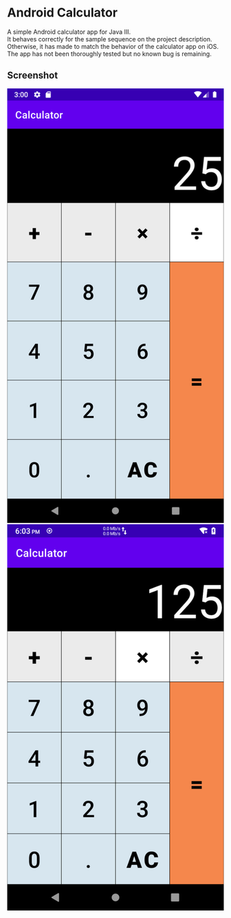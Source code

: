 # Android Calculator  
A simple Android calculator app for Java III.  
It behaves correctly for the sample sequence on the project description. Otherwise, it has made to match the behavior of the calculator app on iOS.  
The app has not been thoroughly tested but no known bug is remaining.

## Screenshot  
![Screenshot on Pixel 3a XL](./screenshot_pixel.png)
![Screenshot on Sony Xperia XZ](./screenshot_sonyXZ.png)